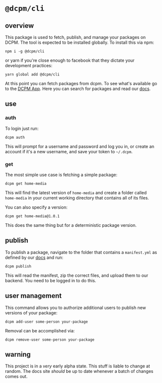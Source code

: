 # `@dcpm/cli`

## overview

This package is used to fetch, publish, and manage your packages on DCPM. The tool is expected to be installed globally. To install this via npm:

    npm i -g @dcpm/cli

or yarn if you're close enough to facebook that they dictate your development practices:

    yarn global add @dcpm/cli

At this point you can fetch packages from dcpm. To see what's available go to the [DCPM App](https://app.dcpm.dev). Here you can search for packages and read our [docs](https://docs.dcpm.dev).

## use

### auth

To login just run:

    dcpm auth

This will prompt for a username and password and log you in, or create an account if it's a new username, and save your token to `~/.dcpm`.

### get

The most simple use case is fetching a simple package:

    dcpm get home-media

This will find the latest version of `home-media` and create a folder called `home-media` in your current working directory that contains all of its files.

You can also specify a version:

    dcpm get home-media@1.0.1

This does the same thing but for a deterministic package version.

## publish

To publish a package, navigate to the folder that contains a `manifest.yml` as defined by our [docs](https://docs.dcpm.dev) and run:

    dcpm publish

This will read the manifest, zip the correct files, and upload them to our backend. You need to be logged in to do this.

## user management

This command allows you to authorize additional users to publish new versions of your package:

    dcpm add-user some-person your-package

Removal can be accomplished via:

    dcpm remove-user some-person your-package

## warning

This project is in a _very_ early alpha state. This stuff is liable to change at random. The docs site _should_ be up to date whenever a batch of changes comes out.
